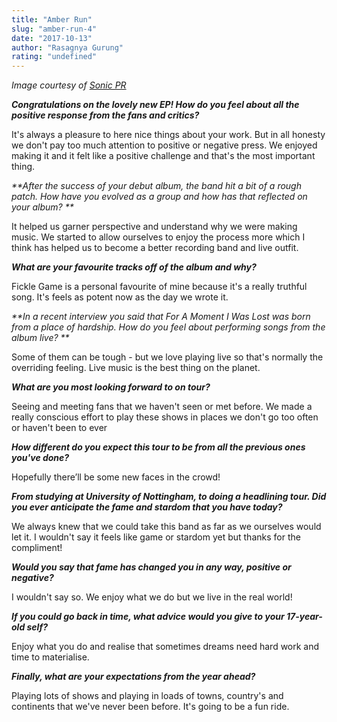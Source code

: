 ```yaml
---
title: "Amber Run"
slug: "amber-run-4"
date: "2017-10-13"
author: "Rasagnya Gurung"
rating: "undefined"
---
```


_Image courtesy of [Sonic PR](http://sonicpr.co.uk/artists/amber-run/)_

_**Congratulations on the lovely new EP! How do you feel about all the positive response from the fans and critics?**_

It's always a pleasure to here nice things about your work. But in all honesty we don't pay too much attention to positive or negative press. We enjoyed making it and it felt like a positive challenge and that's the most important thing.

_**After the success of your debut album, the band hit a bit of a rough patch. How have you evolved as a group and how has that reflected on your album? **_

It helped us garner perspective and understand why we were making music. We started to allow ourselves to enjoy the process more which I think has helped us to become a better recording band and live outfit.

_**What are your favourite tracks off of the album and why?**_

Fickle Game is a personal favourite of mine because it's a really truthful song. It's feels as potent now as the day we wrote it.

_**In a recent interview you said that For A Moment I Was Lost was born from a place of hardship. How do you feel about performing songs from the album live? **_

Some of them can be tough - but we love playing live so that's normally the overriding feeling. Live music is the best thing on the planet.

_**What are you most looking forward to on tour?**_

Seeing and meeting fans that we haven't seen or met before. We made a really conscious effort to play these shows in places we don't go too often or haven't been to ever

_**How different do you expect this tour to be from all the previous ones you've done?**_

Hopefully there’ll be some new faces in the crowd!

_**From studying at University of Nottingham, to doing a headlining tour. Did you ever anticipate the fame and stardom that you have today?**_

We always knew that we could take this band as far as we ourselves would let it. I wouldn't say it feels like game or stardom yet but thanks for the compliment!

_**Would you say that fame has changed you in any way, positive or negative?**_

I wouldn't say so. We enjoy what we do but we live in the real world!

_**If you could go back in time, what advice would you give to your 17-year-old self?**_

Enjoy what you do and realise that sometimes dreams need hard work and time to materialise.

_**Finally, what are your expectations from the year ahead?**_

Playing lots of shows and playing in loads of towns, country's and continents that we've never been before. It's going to be a fun ride.
